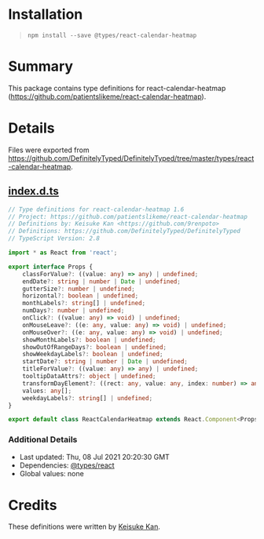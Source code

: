 # Installation
> `npm install --save @types/react-calendar-heatmap`

# Summary
This package contains type definitions for react-calendar-heatmap (https://github.com/patientslikeme/react-calendar-heatmap).

# Details
Files were exported from https://github.com/DefinitelyTyped/DefinitelyTyped/tree/master/types/react-calendar-heatmap.
## [index.d.ts](https://github.com/DefinitelyTyped/DefinitelyTyped/tree/master/types/react-calendar-heatmap/index.d.ts)
````ts
// Type definitions for react-calendar-heatmap 1.6
// Project: https://github.com/patientslikeme/react-calendar-heatmap
// Definitions by: Keisuke Kan <https://github.com/9renpoto>
// Definitions: https://github.com/DefinitelyTyped/DefinitelyTyped
// TypeScript Version: 2.8

import * as React from 'react';

export interface Props {
    classForValue?: ((value: any) => any) | undefined;
    endDate?: string | number | Date | undefined;
    gutterSize?: number | undefined;
    horizontal?: boolean | undefined;
    monthLabels?: string[] | undefined;
    numDays?: number | undefined;
    onClick?: ((value: any) => void) | undefined;
    onMouseLeave?: ((e: any, value: any) => void) | undefined;
    onMouseOver?: ((e: any, value: any) => void) | undefined;
    showMonthLabels?: boolean | undefined;
    showOutOfRangeDays?: boolean | undefined;
    showWeekdayLabels?: boolean | undefined;
    startDate?: string | number | Date | undefined;
    titleForValue?: ((value: any) => any) | undefined;
    tooltipDataAttrs?: object | undefined;
    transformDayElement?: ((rect: any, value: any, index: number) => any) | undefined;
    values: any[];
    weekdayLabels?: string[] | undefined;
}

export default class ReactCalendarHeatmap extends React.Component<Props> {}

````

### Additional Details
 * Last updated: Thu, 08 Jul 2021 20:20:30 GMT
 * Dependencies: [@types/react](https://npmjs.com/package/@types/react)
 * Global values: none

# Credits
These definitions were written by [Keisuke Kan](https://github.com/9renpoto).
